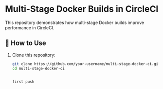 # Multi-Stage Docker Builds in CircleCI

This repository demonstrates how multi-stage Docker builds improve performance in CircleCI.

## 🚀 How to Use

1. Clone this repository:
   ```sh
   git clone https://github.com/your-username/multi-stage-docker-ci.git
   cd multi-stage-docker-ci


   first push

